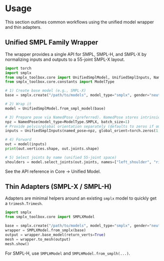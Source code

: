 # Usage

This section outlines common workflows using the unified model wrapper and thin adapters.

## Unified SMPL Family Wrapper

The wrapper provides a single API for SMPL, SMPL-H, and SMPL-X by normalizing inputs and outputs to a 55-joint SMPL-X layout.

```python
import torch
import smplx
from smplx_toolbox.core import UnifiedSmplModel, UnifiedSmplInputs, NamedPose
from smplx_toolbox.core.constants import ModelType

# 1) Create base model (e.g., SMPL-X)
base = smplx.create("/path/to/models", model_type="smplx", gender="neutral", use_pca=False, batch_size=1)

# 2) Wrap it
model = UnifiedSmplModel.from_smpl_model(base)

# 3) Prepare pose via NamedPose (preferred). NamedPose stores intrinsic joints only (no pelvis).
npz = NamedPose(model_type=ModelType.SMPLX, batch_size=1)
# Provide pelvis/global orientation separately (defaults to zeros if omitted)
inputs = UnifiedSmplInputs(named_pose=npz, global_orient=torch.zeros(1, 3))

# 4) Forward
out = model(inputs)
print(out.vertices.shape, out.joints.shape)

# 5) Select joints by name (unified 55-joint space)
shoulders = model.select_joints(out.joints, names=["left_shoulder", "right_shoulder"])
```

See the API reference in Core → Unified Model.

## Thin Adapters (SMPL-X / SMPL-H)

Adapters are minimal helpers around an existing `smplx` model to quickly get a `trimesh.Trimesh`.

```python
import smplx
from smplx_toolbox.core import SMPLXModel

base = smplx.create("/path/to/models", model_type="smplx", gender="neutral")
wrapper = SMPLXModel.from_smplx(base)
output = wrapper.base_model(return_verts=True)
mesh = wrapper.to_mesh(output)
mesh.show()
```

For SMPL-H, use `SMPLHModel` and `SMPLHModel.from_smplh(...)`.
